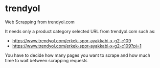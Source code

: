 # trendyol
Web Scrapping from trendyol.com

It needs only a product category selected URL from trendyol.com such as:
- https://www.trendyol.com/erkek-spor-ayakkabi-x-g2-c109
- https://www.trendyol.com/erkek-spor-ayakkabi-x-g2-c109?pi=1

You have to decide how many pages you want to scrape and how much time to wait between scrapping requests
